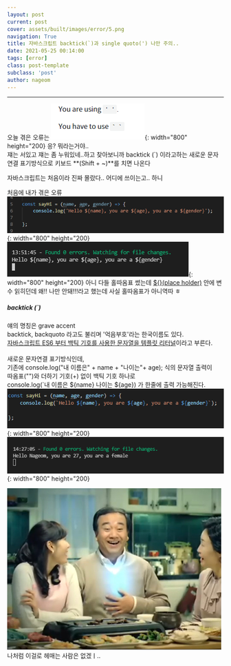 ```yaml
---
layout: post
current: post
cover: assets/built/images/error/5.png
navigation: True
title: 자바스크립트 backtick(`)과 single quoto(') 나만 주의.. 
date: 2021-05-25 00:14:00
tags: [error]
class: post-template
subclass: 'post'
author: nageom
---
```

***

오늘 겪은 오류는 
![ex_screenshot](../../assets/built/images/error/5.png){: width="800" height="200}
응? 뭐라는거야..<br>
쟤는 서있고 쟤는 좀 누워있네..하고 찾아보니까 backtick (`) 이라고하는 새로운 문자연결 표기방식으로 키보드 **(Shift + ~)**를 치면 나온다

자바스크립트는 처음이라 진짜 몰랐다.. 
어디에 쓰이는고.. 하니 

처음에 내가 겪은 오류 
![ex_screenshot](../../assets/built/images/error/6.png){: width="800" height="200}
![ex_screenshot](../../assets/built/images/error/7.png){: width="800" height="200}
아니 다들 홀따옴표 썼는데 <U>${}(place holder)</U> 안에 변수 읽히던데 왜!! 나만 안돼!!!라고 했는데 
사실 홀따옴표가 아니역따 ㅎ

<h5>backtick (`)</h5>

얘의 명칭은 grave accent <br>
backtick, backquoto 라고도 불리며
'억음부호'라는 한국이름도 있다.<br>
<U>자바스크립트 ES6 부터 백틱 기호를 사용한 문자열을 템플릿 리터널</U>이라고 부른다.<br><br>
새로운 문자연결 표기방식인데,<br>
기존에 console.log("내 이름은" + name + "나이는"+ age); 식의 문자열 출력이 <br>
따옴표("")와 더하기 기호(+) 없이 백틱 기호 하나로  <br>
console.log(`내 이름은 ${name} 나이는 ${age}) 가 한줄에 출력 가능해진다.<br>
![ex_screenshot](../../assets/built/images/error/8.png){: width="800" height="200}
![ex_screenshot](../../assets/built/images/error/9.png){: width="800" height="200}


![ex_screenshot](../../assets/built/images/zzal/gaebiscon.jpg)
나처럼 이걸로 헤매는 사람은 없겠ㅣ..







 




 
